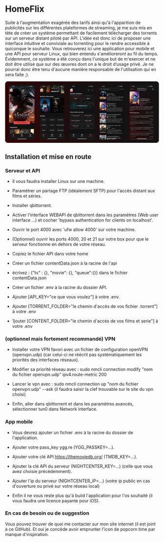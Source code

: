 # HomeFlix

Suite à l'augmentation exagérée des tarifs ainsi qu'à l'apparition de publicités sur les différentes plateformes de streaming, je me suis mis en tête de créer un système permettant de facilement télécharger des torrents sur un serveur distant piloté par API. L'idée est donc ici de proposer une interface intuitive et conviviale au torrenting pour le rendre accessible à quiconque le souhaite. Vous retrouverez ici une application pour mobile et une API pour serveur Linux, qui bien entendu s'amélioreront au fil du temps. Évidemment, ce système a été conçu dans l'unique but de m'exercer et ne doit être utilisé que sur des œuvres dont on a le droit d’usage privé. Je ne pourrai donc être tenu d'aucune manière responsable de l'utilisation qui en sera faite ;).

![plot](./githubRes/presv1.webp)

## Installation et mise en route

### Serveur et API

- Il vous faudra installer Linux sur une machine.

- Paramétrer un partage FTP (idéalement SFTP) pour l'accès distant aux films et séries.

- Installer qbittorrent.

- Activer l'interface WEBAPI de qbittorrent dans les paramètres (Web user interface ...) et cocher 'bypass authentication for clients on localhost'.

- Ouvrir le port 4000 avec 'ufw allow 4000' sur votre machine.

- (Optionnel) ouvrir les ports 4000, 20 et 21 sur votre box pour que le serveur fonctionne en dehors de votre réseau.

- Copiez le fichier API dans votre home
  
- Créer un fichier contentData.json à la racine de l'api

- écrivez : {"tv" : {}, "movie": {}, "queue":{}} dans le fichier contentData.json

- Créer un fichier .env à la racine du dossier API.

- Ajouter [API_KEY="ce que vous voulez"] à votre .env.

- Ajouter [TORRENT_FOLDER="le chemin d'accès de vos fichier .torrent"] à votre .env

- 1jouter [CONTENT_FOLDER="le chemin d'accès de vos films et serie"] à votre .env

### (optionnel mais fortement recommandé) VPN

- Installer votre VPN favori avec un fichier de configuration openVPN (openvpn.udp) (car celui-ci ne réécrit pas systématiquement les priorités des interfaces réseaux).

- Modifier sa priorité réseau avec : sudo nmcli connection modify "nom du fichier openvpn.udp" ipv4.route-metric 200

- Lancer le vpn avec : sudo nmcli connection up "nom du fichier openvpn.udp" --ask (il faudra saisir la clef trouvable sur le site du vpn choisi)

- Enfin, aller dans qbittorrent et dans les paramètres avancés, sélectionner tun0 dans Network interface.

### App mobile

- Vous devrez ajouter un fichier .env à la racine du dossier de l'application.

- Ajouter votre pass_key ygg.re (YGG_PASSKEY=...).

- Ajouter votre clé API https://themoviedb.org/ (TMDB_KEY=...).

- Ajouter la clé API du serveur (NIGHTCENTER_KEY=...) (celle que vous avez choisie précédemment).
  
- Ajouter l'ip du serveur (NIGHTCENTER_IP=...) (votre ip public en cas d'ouverture ou privé sur votre réseau local)

- Enfin il ne vous reste plus qu'à build l'application pour l'os souhaité (il vous faudra une licence payante pour iOS).

### En cas de besoin ou de suggestion

Vous pouvez trouver de quoi me contacter sur mon site internet (il est joint à ce GitHub). Et oui je concède avoir emprunter l'icon de popcorn time par manque d'inspiration.
